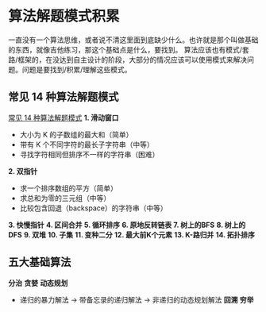 # 算法解题模式积累
一直没有一个算法思维，或者说不清这里面到底缺少什么。也许就是那个叫做基础的东西，就像吉他练习，那这个基础点是什么，要找到。
算法应该也有模式/套路/框架的，在没达到自主设计的阶段，大部分的情况应该可以使用模式来解决问题。问题是要找到/积累/理解这些模式。


## 常见 14 种算法解题模式
[常见 14 种算法解题模式](https://www.bilibili.com/read/cv12402113)
**1. 滑动窗口**
- 大小为 K 的子数组的最大和（简单）
- 带有 K 个不同字符的最长子字符串（中等）
- 寻找字符相同但排序不一样的字符串（困难）

**2. 双指针**
- 求一个排序数组的平方（简单）
- 求总和为零的三元组（中等）
- 比较包含回退（backspace）的字符串（中等）

**3. 快慢指针**
**4. 区间合并**
**5. 循环排序**
**6. 原地反转链表**
**7. 树上的BFS**
**8. 树上的DFS**
**9. 双堆**
**10. 子集**
**11. 变种二分**
**12. 最大前K个元素**
**13. K-路归并**
**14. 拓扑排序**

## 五大基础算法
**分治**
**贪婪**
**动态规划**
- 递归的暴力解法 -> 带备忘录的递归解法 -> 非递归的动态规划解法
**回溯**
**穷举**